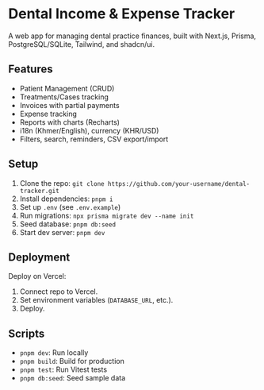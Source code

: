 # Dental Income & Expense Tracker

A web app for managing dental practice finances, built with Next.js, Prisma, PostgreSQL/SQLite, Tailwind, and shadcn/ui.

## Features
- Patient Management (CRUD)
- Treatments/Cases tracking
- Invoices with partial payments
- Expense tracking
- Reports with charts (Recharts)
- i18n (Khmer/English), currency (KHR/USD)
- Filters, search, reminders, CSV export/import

## Setup
1. Clone the repo: `git clone https://github.com/your-username/dental-tracker.git`
2. Install dependencies: `pnpm i`
3. Set up `.env` (see `.env.example`)
4. Run migrations: `npx prisma migrate dev --name init`
5. Seed database: `pnpm db:seed`
6. Start dev server: `pnpm dev`

## Deployment
Deploy on Vercel:
1. Connect repo to Vercel.
2. Set environment variables (`DATABASE_URL`, etc.).
3. Deploy.

## Scripts
- `pnpm dev`: Run locally
- `pnpm build`: Build for production
- `pnpm test`: Run Vitest tests
- `pnpm db:seed`: Seed sample data
